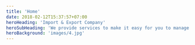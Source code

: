 ```yaml
---
title: 'Home'
date: 2018-02-12T15:37:57+07:00
heroHeading: 'Import & Export Company'
heroSubHeading: 'We provide services to make it easy for you to manage your import and export business'
heroBackground: 'images/4.jpg'
---
```

